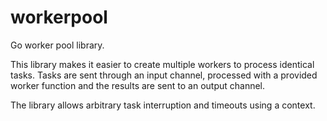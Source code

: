 # workerpool
Go worker pool library.

This library makes it easier to create multiple workers to process identical tasks. Tasks are sent through an input channel,
processed with a provided worker function and the results are sent to an output channel.

The library allows arbitrary task interruption and timeouts using a context.
